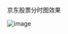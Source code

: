 京东股票分时图效果

![image](https://github.com/heboliufengjie/code_demo/blob/master/highcharts/demo.png)



